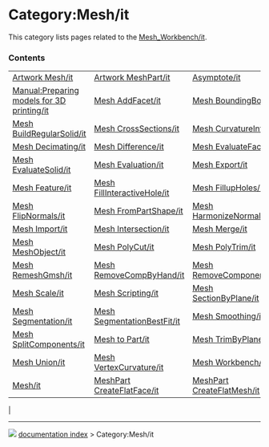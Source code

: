 # Category:Mesh/it
This category lists pages related to the [Mesh_Workbench/it](Mesh_Workbench/it.md).

### Contents

|     |     |     |
| --- | --- | --- |
| [Artwork Mesh/it](Artwork_Mesh/it.md) | [Artwork MeshPart/it](Artwork_MeshPart/it.md) | [Asymptote/it](Asymptote/it.md) |
| [Manual:Preparing models for 3D printing/it](Manual_Preparing_models_for_3D_printing/it.md) | [Mesh AddFacet/it](Mesh_AddFacet/it.md) | [Mesh BoundingBox/it](Mesh_BoundingBox/it.md) |
| [Mesh BuildRegularSolid/it](Mesh_BuildRegularSolid/it.md) | [Mesh CrossSections/it](Mesh_CrossSections/it.md) | [Mesh CurvatureInfo/it](Mesh_CurvatureInfo/it.md) |
| [Mesh Decimating/it](Mesh_Decimating/it.md) | [Mesh Difference/it](Mesh_Difference/it.md) | [Mesh EvaluateFacet/it](Mesh_EvaluateFacet/it.md) |
| [Mesh EvaluateSolid/it](Mesh_EvaluateSolid/it.md) | [Mesh Evaluation/it](Mesh_Evaluation/it.md) | [Mesh Export/it](Mesh_Export/it.md) |
| [Mesh Feature/it](Mesh_Feature/it.md) | [Mesh FillInteractiveHole/it](Mesh_FillInteractiveHole/it.md) | [Mesh FillupHoles/it](Mesh_FillupHoles/it.md) |
| [Mesh FlipNormals/it](Mesh_FlipNormals/it.md) | [Mesh FromPartShape/it](Mesh_FromPartShape/it.md) | [Mesh HarmonizeNormals/it](Mesh_HarmonizeNormals/it.md) |
| [Mesh Import/it](Mesh_Import/it.md) | [Mesh Intersection/it](Mesh_Intersection/it.md) | [Mesh Merge/it](Mesh_Merge/it.md) |
| [Mesh MeshObject/it](Mesh_MeshObject/it.md) | [Mesh PolyCut/it](Mesh_PolyCut/it.md) | [Mesh PolyTrim/it](Mesh_PolyTrim/it.md) |
| [Mesh RemeshGmsh/it](Mesh_RemeshGmsh/it.md) | [Mesh RemoveCompByHand/it](Mesh_RemoveCompByHand/it.md) | [Mesh RemoveComponents/it](Mesh_RemoveComponents/it.md) |
| [Mesh Scale/it](Mesh_Scale/it.md) | [Mesh Scripting/it](Mesh_Scripting/it.md) | [Mesh SectionByPlane/it](Mesh_SectionByPlane/it.md) |
| [Mesh Segmentation/it](Mesh_Segmentation/it.md) | [Mesh SegmentationBestFit/it](Mesh_SegmentationBestFit/it.md) | [Mesh Smoothing/it](Mesh_Smoothing/it.md) |
| [Mesh SplitComponents/it](Mesh_SplitComponents/it.md) | [Mesh to Part/it](Mesh_to_Part/it.md) | [Mesh TrimByPlane/it](Mesh_TrimByPlane/it.md) |
| [Mesh Union/it](Mesh_Union/it.md) | [Mesh VertexCurvature/it](Mesh_VertexCurvature/it.md) | [Mesh Workbench/it](Mesh_Workbench/it.md) |
| [Mesh/it](Mesh/it.md) | [MeshPart CreateFlatFace/it](MeshPart_CreateFlatFace/it.md) | [MeshPart CreateFlatMesh/it](MeshPart_CreateFlatMesh/it.md) |
|



---
![](images/Right_arrow.png) [documentation index](../README.md) > Category:Mesh/it
